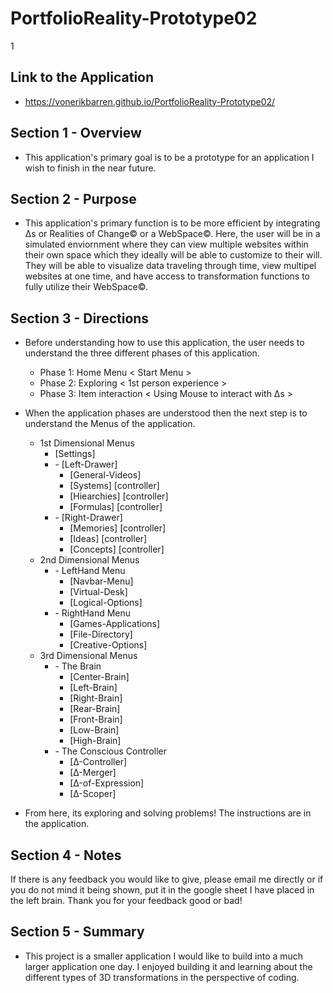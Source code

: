# PortfolioReality-Prototype02
1


## Link to the Application
- https://vonerikbarren.github.io/PortfolioReality-Prototype02/

## Section 1 - Overview 
- This application's primary goal is to be a prototype for an application I wish to finish in the near future. 


## Section 2 - Purpose 
- This application's primary function is to be more efficient by integrating Δs or Realities of Change© or a WebSpace©. Here, the user will be in a simulated enviornment where they can view multiple websites within their own space which they ideally will be able to customize to their will. They will be able to visualize data traveling through time, view multipel websites at one time, and have access to transformation functions to fully utilize their WebSpace©.


## Section 3 - Directions

- Before understanding how to use this application, the user needs to understand the three different phases of this application. 
  - Phase 1: Home Menu < Start Menu >
  - Phase 2: Exploring < 1st person experience >
  - Phase 3: Item interaction < Using Mouse to interact with Δs >


- When the application phases are understood then the next step is to understand the Menus of the application. 
  - 1st Dimensional Menus
    - [Settings]
    - \- [Left-Drawer]
        - [General-Videos]
        - [Systems] [controller]
        - [Hiearchies] [controller]
        - [Formulas] [controller]
    - \- [Right-Drawer]
        - [Memories] [controller]
        - [Ideas] [controller]
        - [Concepts] [controller]
  - 2nd Dimensional Menus
    - \- LeftHand Menu
        - [Navbar-Menu]
        - [Virtual-Desk]
        - [Logical-Options]
    - \- RightHand Menu
        - [Games-Applications]
        - [File-Directory]
        - [Creative-Options]
  - 3rd Dimensional Menus
    - \- The Brain
        - [Center-Brain]
        - [Left-Brain]
        - [Right-Brain]
        - [Rear-Brain]
        - [Front-Brain]
        - [Low-Brain]
        - [High-Brain]
    -  \- The Conscious Controller
        - [Δ-Controller]
        - [Δ-Μerger]
        - [Δ-of-Expression]
        - [Δ-Scoper]


- From here, its exploring and solving problems! The instructions are in the application. 



## Section 4 - Notes 
If there is any feedback you would like to give, please email me directly or if you do not mind it being shown, put it in the google sheet I have placed in the left brain. Thank you for your feedback good or bad!


## Section 5 - Summary 
- This project is a smaller application I would like to build into a much larger application one day. I enjoyed building it and learning about the different types of 3D transformations in the perspective of coding.
